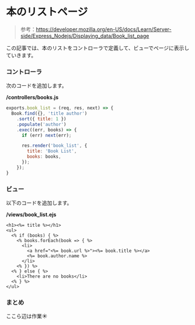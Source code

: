 # 本のリストページ

> 参考：https://developer.mozilla.org/en-US/docs/Learn/Server-side/Express_Nodejs/Displaying_data/Book_list_page

この記事では、本のリストをコントローラで定義して、ビューでページに表示していきます。

### コントローラ

次のコードを追加します。

**/controllers/books.js**

```javascript
exports.book_list = (req, res, next) => {
  Book.find({}, 'title author')
    .sort({ title: 1 })
    .populate('author')
    .exec((err, books) => {
      if (err) next(err);

      res.render('book_list', {
        title: 'Book List',
        books: books,
      });
    });
}
```

### ビュー

以下のコードを追加します。

**/views/book_list.ejs**

```ejs
<h1><%= title %></h1>
<ul>
  <% if (books) { %>
    <% books.forEach(book => { %>
      <li>
        <a href="<%= book.url %>"><%= book.title %></a>
        <%= book.author.name %>
      </li>
    <% }) %>
  <% } else { %>
    <li>There are no books</li>
  <% } %>
</ul>
```

### まとめ

ここら辺は作業☀︎
